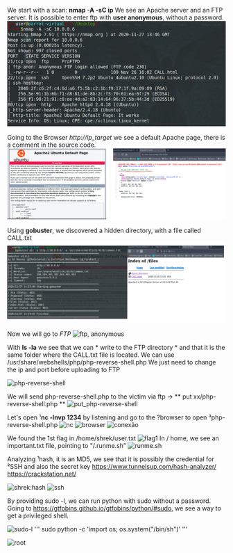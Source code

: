 We start with a scan: **nmap -A -sC ip**
We see an Apache server and an FTP server. It is possible to enter ftp with **user anonymous**, without a password.
![nmap](https://github.com/elias403/Write-up-s/blob/main/images/1.PNG)

Going to the Browser *http://ip_target* we see a default Apache page, there is a comment in the source code.
![browser](https://github.com/elias403/Write-up-s/blob/main/images/2.PNG)

Using **gobuster**, we discovered a hidden directory, with a file called CALL.txt
![gobuster](https://github.com/elias403/Write-up-s/blob/main/images/3.PNG)

Now we will go to *FTP*
![ftp, anonymous](images/4)

With **ls -la** we see that we can * write to the FTP directory * and that it is the same folder where the CALL.txt file is located.
We can use /usr/share/webshells/php/php-reverse-shell.php
We just need to change the ip and port before uploading to FTP

![php-reverse-shell](images/5)

We will send php-reverse-shell.php to the victim via ftp -> ** put xx/php-reverse-shell.php **
![put_php-reverse-shell](images/6)

Let's open ¹**nc -lnvp 1234** by listening and go to the ?browser to open ³php-reverse-shell.php
![nc](images/7)
![browser](images/8)
![conexão](images/9)

We found the 1st flag in /home/shrek/user.txt
![flag1](images/10)
In / home, we see an important.txt file, pointing to "/.runme.sh"
![runme.sh](images/11)

Analyzing ¹hash, it is an MD5, we see that it is possibly the credential for ²SSH and also the secret key
https://www.tunnelsup.com/hash-analyzer/
https://crackstation.net/

![shrek:hash](images/12)
![ssh](images/13)

By providing sudo -l, we can run python with sudo without a password. Going to https://gtfobins.github.io/gtfobins/python/#sudo, we see a way to get a privileged shell.

![sudo-l](images/14)
'''
sudo python -c 'import os; os.system("/bin/sh")'
'''

![root](images/15)


